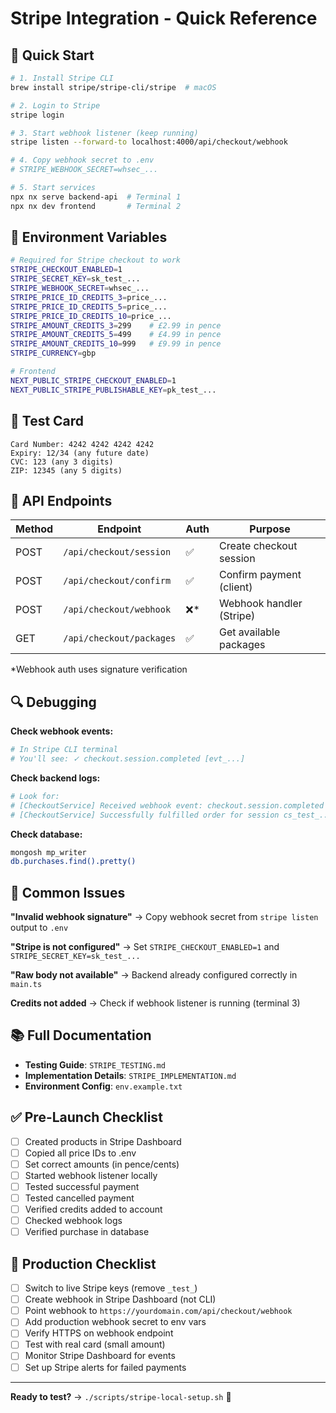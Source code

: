 # Stripe Integration - Quick Reference

## 🚀 Quick Start

```bash
# 1. Install Stripe CLI
brew install stripe/stripe-cli/stripe  # macOS

# 2. Login to Stripe
stripe login

# 3. Start webhook listener (keep running)
stripe listen --forward-to localhost:4000/api/checkout/webhook

# 4. Copy webhook secret to .env
# STRIPE_WEBHOOK_SECRET=whsec_...

# 5. Start services
npx nx serve backend-api  # Terminal 1
npx nx dev frontend       # Terminal 2
```

## 🔑 Environment Variables

```bash
# Required for Stripe checkout to work
STRIPE_CHECKOUT_ENABLED=1
STRIPE_SECRET_KEY=sk_test_...
STRIPE_WEBHOOK_SECRET=whsec_...
STRIPE_PRICE_ID_CREDITS_3=price_...
STRIPE_PRICE_ID_CREDITS_5=price_...
STRIPE_PRICE_ID_CREDITS_10=price_...
STRIPE_AMOUNT_CREDITS_3=299    # £2.99 in pence
STRIPE_AMOUNT_CREDITS_5=499    # £4.99 in pence
STRIPE_AMOUNT_CREDITS_10=999   # £9.99 in pence
STRIPE_CURRENCY=gbp

# Frontend
NEXT_PUBLIC_STRIPE_CHECKOUT_ENABLED=1
NEXT_PUBLIC_STRIPE_PUBLISHABLE_KEY=pk_test_...
```

## 🧪 Test Card

```
Card Number: 4242 4242 4242 4242
Expiry: 12/34 (any future date)
CVC: 123 (any 3 digits)
ZIP: 12345 (any 5 digits)
```

## 📡 API Endpoints

| Method | Endpoint | Auth | Purpose |
|--------|----------|------|---------|
| POST | `/api/checkout/session` | ✅ | Create checkout session |
| POST | `/api/checkout/confirm` | ✅ | Confirm payment (client) |
| POST | `/api/checkout/webhook` | ❌* | Webhook handler (Stripe) |
| GET | `/api/checkout/packages` | ✅ | Get available packages |

*Webhook auth uses signature verification

## 🔍 Debugging

**Check webhook events:**
```bash
# In Stripe CLI terminal
# You'll see: ✓ checkout.session.completed [evt_...]
```

**Check backend logs:**
```bash
# Look for:
# [CheckoutService] Received webhook event: checkout.session.completed
# [CheckoutService] Successfully fulfilled order for session cs_test_...
```

**Check database:**
```bash
mongosh mp_writer
db.purchases.find().pretty()
```

## 🐛 Common Issues

**"Invalid webhook signature"**
→ Copy webhook secret from `stripe listen` output to `.env`

**"Stripe is not configured"**
→ Set `STRIPE_CHECKOUT_ENABLED=1` and `STRIPE_SECRET_KEY=sk_test_...`

**"Raw body not available"**
→ Backend already configured correctly in `main.ts`

**Credits not added**
→ Check if webhook listener is running (terminal 3)

## 📚 Full Documentation

- **Testing Guide**: `STRIPE_TESTING.md`
- **Implementation Details**: `STRIPE_IMPLEMENTATION.md`
- **Environment Config**: `env.example.txt`

## ✅ Pre-Launch Checklist

- [ ] Created products in Stripe Dashboard
- [ ] Copied all price IDs to .env
- [ ] Set correct amounts (in pence/cents)
- [ ] Started webhook listener locally
- [ ] Tested successful payment
- [ ] Tested cancelled payment
- [ ] Verified credits added to account
- [ ] Checked webhook logs
- [ ] Verified purchase in database

## 🚀 Production Checklist

- [ ] Switch to live Stripe keys (remove `_test_`)
- [ ] Create webhook in Stripe Dashboard (not CLI)
- [ ] Point webhook to `https://yourdomain.com/api/checkout/webhook`
- [ ] Add production webhook secret to env vars
- [ ] Verify HTTPS on webhook endpoint
- [ ] Test with real card (small amount)
- [ ] Monitor Stripe Dashboard for events
- [ ] Set up Stripe alerts for failed payments

---

**Ready to test?** → `./scripts/stripe-local-setup.sh` 🎉


